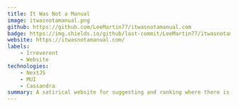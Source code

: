 ```yaml
---
title: It Was Not a Manual
image: itwasnotamanual.png
github: https://github.com/LeeMartin77/itwasnotamanual.com
badge: https://img.shields.io/github/last-commit/LeeMartin77/itwasnotamanual.com/main
website: https://itwasnotamanual.com/
labels: 
    - Irreverent
    - Website
technologies: 
    - NextJS
    - MUI
    - Cassandra
summary: A satirical website for suggesting and ranking where there is a crossover between dystopian fiction and real life. Interesting exploration of doing "blind votes" where users can only vote at random.
---
```

